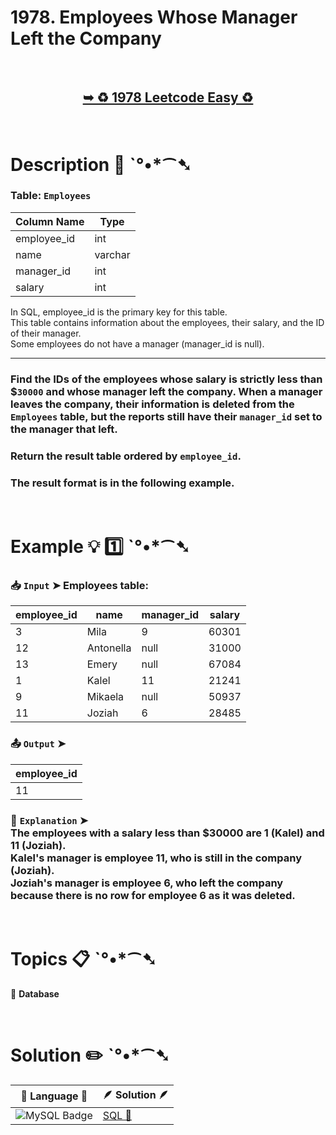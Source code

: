 # 1978. Employees Whose Manager Left the Company

</br>

<h2 align="center"> 

<a href="https://leetcode.com/problems/employees-whose-manager-left-the-company/description/?envType=study-plan-v2&envId=top-sql-50"><strong>➥ ♻️ 1978 Leetcode Easy ♻️ </strong></a>
</h2>

</br>

# Description 📜 ˋ°•*⁀➷

### Table: `Employees`

| Column Name | Type     |
|-------------|----------|
| employee_id | int      |
| name        | varchar  |
| manager_id  | int      |
| salary      | int      |

In SQL, employee_id is the primary key for this table.</br>
This table contains information about the employees, their salary, and the ID of their manager.</br> Some employees do not have a manager (manager_id is null). 

---

### Find the IDs of the employees whose salary is strictly less than $`30000` and whose manager left the company. When a manager leaves the company, their information is deleted from the `Employees` table, but the reports still have their `manager_id` set to the manager that left.

### Return the result table ordered by `employee_id`.

### The result format is in the following example.

</br>

# Example 💡 1️⃣ ˋ°•*⁀➷

  ### 📥 `Input`  ➤ Employees table:

| employee_id | name      | manager_id | salary |
| ----------- | --------- | ---------- | ------ |
| 3           | Mila      | 9          | 60301  |
| 12          | Antonella | null       | 31000  |
| 13          | Emery     | null       | 67084  |
| 1           | Kalel     | 11         | 21241  |
| 9           | Mikaela   | null       | 50937  |
| 11          | Joziah    | 6          | 28485  |

  ### 📤 `Output`  ➤

| employee_id |
| ----------- |
| 11          |

  ### 🔦 `Explanation`  ➤ </br> The employees with a salary less than $30000 are 1 (Kalel) and 11 (Joziah).</br> Kalel's manager is employee 11, who is still in the company (Joziah).</br> Joziah's manager is employee 6, who left the company because there is no row for employee 6 as it was deleted.

</br>

# Topics 📋 ˋ°•*⁀➷

🔸 **Database**  </br>

</br>

# Solution ✏️ ˋ°•*⁀➷

| 📒 Language 📒  | 🪶 Solution 🪶 |
| ------------- | ------------- |
|  ![MySQL Badge](https://img.shields.io/badge/MySQL-4479A1?logo=mysql&logoColor=fff&style=for-the-badge)  | [SQL 🕍]() |
